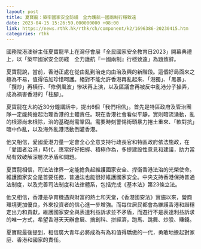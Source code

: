```yaml
---
layout: post
title: 夏寶龍：築牢國家安全防綫　全力護航一國兩制行穩致遠
date: 2023-04-15 15:26:59.000000000 +08:00
link: https://news.rthk.hk/rthk/ch/component/k2/1696386-20230415.htm
categories: rthk
---
```


國務院港澳辦主任夏寶龍早上在灣仔會展「全民國家安全教育日2023」開幕典禮上，以「築牢國家安全防綫　全力護航『一國兩制』行穩致遠」為題致辭。

夏寶龍說，當前，香港正處在從由亂到治走向由治及興的新階段。這個好局面來之極為不易，值得倍加珍惜呵護。絕對不能允許香港再亂起來、「港獨」、「黑暴」、「攬炒」再橫行、「修例風波」慘狀再上演，以及區議會再被反中亂港分子操弄，成為禍害香港的「柱腳」。

夏寶龍在大約近30分鐘講話中，提出6個「我們相信」。首先是特區政府及管治團隊一定能夠擔起治理香港的主體責任。現在香港社會看似平靜，實則暗流湧動，亂的根源尚未根除，治的基礎尚需鞏固。需要時刻警惕街頭暴力捲土重來、「軟對抗」暗中作亂，以及海外亂港活動倒灌香港。

他又相信，愛國愛港力量一定會全心全意支持行政長官和特區政府依法施政，在「愛國者治港」時代，應當好好把握、積極作為，多提建設性意見和建議，助力當局有效破解深層次矛盾和問題。

夏寶龍相信，司法法律界一定能擔負起維護國家安全、捍衛香港法治的光榮使命。維護國家安全是首要任務，普通法也能很好維護國家安全。中央支持香港保持普通法制度，以及完善司法制度和法律體系，包括完成《基本法》第23條立法。

他又相信，香港是孕育機遇與財富的熱土和天堂，《香港國安法》實施以來，營商環境更加優良，外來投資者的信心進一步增強。而每位居民都會為維護香港和諧穩定出力和貢獻，維護國家安全與表達利益訴求並不矛盾，而遊行不是表達利益訴求的唯一方式，希望香港天天辦會展、搞創科、拼經濟，跑馬、跳舞、炒股、賺錢。

夏寶龍最後提到，相信廣大青年必將成為有為和值得驕傲的一代，勇敢地擔起對家庭、香港和國家的責任。
